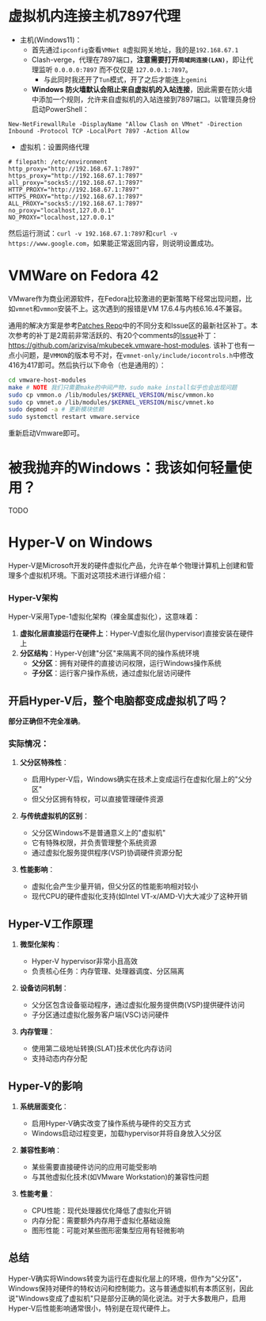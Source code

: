 # 虚拟机内连接主机7897代理

- 主机(Windows11)：
  - 首先通过`ipconfig`查看`VMNet 8`虚拟网关地址，我的是`192.168.67.1`
  - Clash-verge，代理在7897端口，**注意需要打开`局域网连接(LAN)`**，即让代理监听 `0.0.0.0:7897` 而不仅仅是 `127.0.0.1:7897`。
    - 与此同时我还开了`Tun`模式，开了之后才能连上`gemini`
  - **Windows 防火墙默认会阻止来自虚拟机的入站连接**，因此需要在防火墙中添加一个规则，允许来自虚拟机的入站连接到7897端口。以管理员身份启动PowerShell：

```shell
New-NetFirewallRule -DisplayName "Allow Clash on VMnet" -Direction Inbound -Protocol TCP -LocalPort 7897 -Action Allow
```

- 虚拟机：设置网络代理

```shell
# filepath: /etc/environment
http_proxy="http://192.168.67.1:7897"
https_proxy="http://192.168.67.1:7897"
all_proxy="socks5://192.168.67.1:7897"
HTTP_PROXY="http://192.168.67.1:7897"
HTTPS_PROXY="http://192.168.67.1:7897"
ALL_PROXY="socks5://192.168.67.1:7897"
no_proxy="localhost,127.0.0.1"
NO_PROXY="localhost,127.0.0.1"
```

然后运行测试：`curl -v 192.168.67.1:7897`和`curl -v https://www.google.com`，如果能正常返回内容，则说明设置成功。

# VMWare on Fedora 42

VMware作为商业闭源软件，在Fedora比较激进的更新策略下经常出现问题，比如`vmnet`和`vmmon`安装不上。这次遇到的报错是VM
17.6.4与内核6.16.4不兼容。

通用的解决方案是参考[Patches Repo](https://github.com/mkubecek/vmware-host-modules)中的不同分支和Issue区的最新社区补丁。本次参考的补丁是2周前非常活跃的、有20个comments的[Issue](https://github.com/mkubecek/vmware-host-modules/issues/319)补丁：https://github.com/arizvisa/mkubecek.vmware-host-modules. 该补丁也有一点小问题，是`VMMON`的版本号不对，在`vmnet-only/include/iocontrols.h`中修改416为417即可。然后执行以下命令（也是通用的）：

```bash
cd vmware-host-modules
make # NOTE 我们只需要make的中间产物，sudo make install似乎也会出现问题
sudo cp vmmon.o /lib/modules/$KERNEL_VERSION/misc/vmmon.ko
sudo cp vmnet.o /lib/modules/$KERNEL_VERSION/misc/vmnet.ko
sudo depmod -a # 更新模块依赖
sudo systemctl restart vmware.service
```

重新启动Vmware即可。

# 被我抛弃的Windows：我该如何轻量使用？

TODO

# Hyper-V on Windows

Hyper-V是Microsoft开发的硬件虚拟化产品，允许在单个物理计算机上创建和管理多个虚拟机环境。下面对这项技术进行详细介绍：

### Hyper-V架构

Hyper-V采用Type-1虚拟化架构（裸金属虚拟化），这意味着：

1. **虚拟化层直接运行在硬件上**：Hyper-V虚拟化层(hypervisor)直接安装在硬件上
2. **分区结构**：Hyper-V创建"分区"来隔离不同的操作系统环境
   - **父分区**：拥有对硬件的直接访问权限，运行Windows操作系统
   - **子分区**：运行客户操作系统，通过虚拟化层访问硬件

## 开启Hyper-V后，整个电脑都变成虚拟机了吗？

**部分正确但不完全准确**。

### 实际情况：

1. **父分区特殊性**：
   - 启用Hyper-V后，Windows确实在技术上变成运行在虚拟化层上的"父分区"
   - 但父分区拥有特权，可以直接管理硬件资源

2. **与传统虚拟机的区别**：
   - 父分区Windows不是普通意义上的"虚拟机"
   - 它有特殊权限，并负责管理整个系统资源
   - 通过虚拟化服务提供程序(VSP)协调硬件资源分配

3. **性能影响**：
   - 虚拟化会产生少量开销，但父分区的性能影响相对较小
   - 现代CPU的硬件虚拟化支持(如Intel VT-x/AMD-V)大大减少了这种开销

## Hyper-V工作原理

1. **微型化架构**：
   - Hyper-V hypervisor非常小且高效
   - 负责核心任务：内存管理、处理器调度、分区隔离

2. **设备访问机制**：
   - 父分区包含设备驱动程序，通过虚拟化服务提供商(VSP)提供硬件访问
   - 子分区通过虚拟化服务客户端(VSC)访问硬件

3. **内存管理**：
   - 使用第二级地址转换(SLAT)技术优化内存访问
   - 支持动态内存分配

## Hyper-V的影响

1. **系统层面变化**：
   - 启用Hyper-V确实改变了操作系统与硬件的交互方式
   - Windows启动过程变更，加载hypervisor并将自身放入父分区

2. **兼容性影响**：
   - 某些需要直接硬件访问的应用可能受影响
   - 与其他虚拟化技术(如VMware Workstation)的兼容性问题

3. **性能考量**：
   - CPU性能：现代处理器优化降低了虚拟化开销
   - 内存分配：需要额外内存用于虚拟化基础设施
   - 图形性能：可能对某些图形密集型应用有轻微影响

## 总结

Hyper-V确实将Windows转变为运行在虚拟化层上的环境，但作为"父分区"，Windows保持对硬件的特权访问和控制能力。这与普通虚拟机有本质区别，因此说"Windows变成了虚拟机"只是部分正确的简化说法。对于大多数用户，启用Hyper-V后性能影响通常很小，特别是在现代硬件上。
